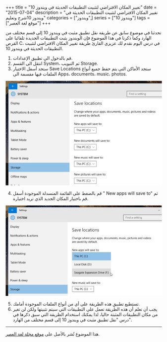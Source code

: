 +++
title = "تغيير المكان الافتراضي لتثبيت التطبيقات الحديثة في ويندوز 10"
date = "2015-07-04"
description = "تغيير المكان الافتراضي لتثبيت التطبيقات الحديثة في ويندوز 10شرح وتعليم"
categories = ["ويندوز",]
series = ["ويندوز 10"]
tags = ["موقع لغة العصر"]
+++

تحدثنا في موضوع سابق عن طريقة نقل تطبيق مثبت في ويندوز 10 إلى قسم مختلف من الهارد وكما ذكرنا في هذا الموضوع فإن الويندوز يثبت التطبيقات الجديدة تلقائيا على القرص C، في درس اليوم نقدم لك عزيزي القارئ طريقة تغيير المكان الافتراضي لتثبيت التطبيقات الحديثة في ويندوز 10.

1. قم بالدخول الى تطبيق الإعدادات.
2. انتقل الى القسم System، ثم التبويب Storage.
3. ستجد أسفل الاختيار Save Locations ستجد الأماكن التي يتم حفظ جميع أنواع الملفات فيها مقسمة الى Apps، documents، music، photos.

![1](images/2015-635715684702343846-234.jpg)

4. قم بالضغط على القائمة المنسدلة الموجودة أسفل " New apps will save to" ثم قم باختيار المكان الجديد الذي تريد اختياره.

![2](thumbnail-2015-635715684938125096-812.jpg)

5. تستطيع تطبيق هذه الطريقة على أي من أنواع الملفات الموجودة أمامك.
6. يجب أن تعلم أن هذه الطريقة تعمل على التطبيقات التي سيتم تثبيتها ولكن لن تغير من مكان التطبيقات المثبتة حاليا، لذا يمكنك استخدام الطريقة التي سبق ذكرها في درس "نقل تطبيق مثبت في ويندوز 10 إلى قسم مختلف من الهارد".

---
هذا الموضوع نٌشر باﻷصل على [موقع مجلة لغة العصر](http://aitmag.ahram.org.eg/News/18879/%D8%AF%D8%B1%D9%88%D8%B3/%D8%B4%D8%B1%D8%AD-%D9%88%D8%AA%D8%B9%D9%84%D9%8A%D9%85/%D8%AA%D8%BA%D9%8A%D9%8A%D8%B1-%D8%A7%D9%84%D9%85%D9%83%D8%A7%D9%86-%D8%A7%D9%84%D8%A7%D9%81%D8%AA%D8%B1%D8%A7%D8%B6%D9%8A-%D9%84%D8%AA%25).

